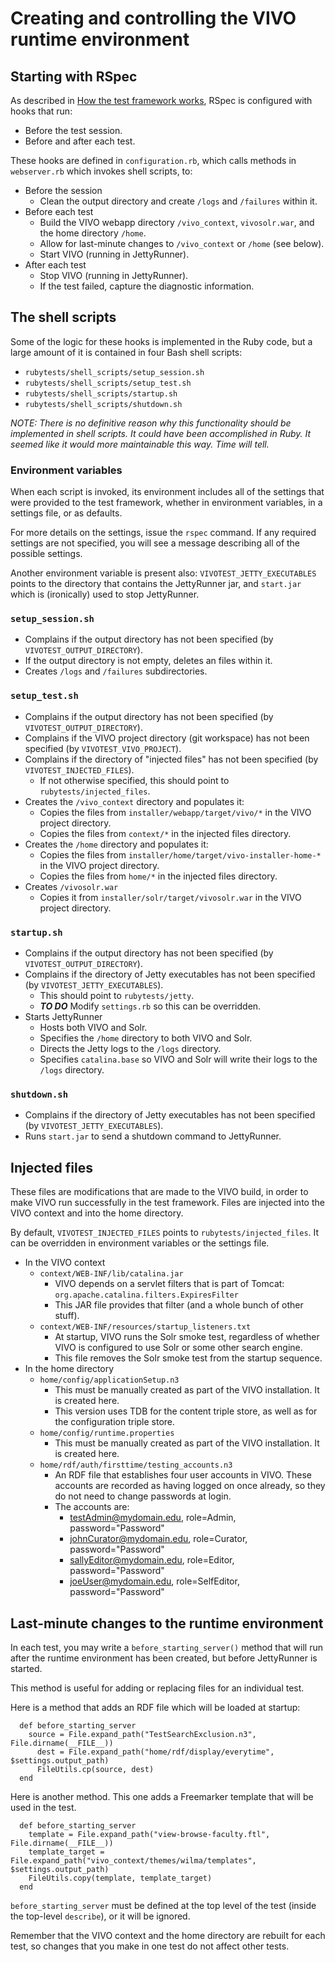 # Creating and controlling the VIVO runtime environment

## Starting with RSpec

As described in [How the test framework works](docs/how_the_framework_works.md), 
RSpec is configured with hooks that run:

* Before the test session.
* Before and after each test.

These hooks are defined in `configuration.rb`, which calls methods in `webserver.rb`
which invokes shell scripts, to:

* Before the session
	* Clean the output directory and create `/logs` and `/failures` within it.
* Before each test
	* Build the VIVO webapp directory `/vivo_context`, `vivosolr.war`, and the home directory `/home`.
	* Allow for last-minute changes to `/vivo_context` or `/home` (see below).
	* Start VIVO (running in JettyRunner).
* After each test
	* Stop VIVO (running in JettyRunner).
	* If the test failed, capture the diagnostic information.

## The shell scripts

Some of the logic for these hooks is implemented in the Ruby code, 
but a large amount of it is contained in four Bash shell scripts:

* `rubytests/shell_scripts/setup_session.sh`
* `rubytests/shell_scripts/setup_test.sh`
* `rubytests/shell_scripts/startup.sh`
* `rubytests/shell_scripts/shutdown.sh`

_NOTE: There is no definitive reason why this functionality should be implemented in shell scripts.
It could have been accomplished in Ruby. It seemed like it would more maintainable this way.
Time will tell._

### Environment variables

When each script is invoked, its environment includes all of the settings that were 
provided to the test framework, whether in environment variables, in a settings file,
or as defaults.

For more details on the settings, issue the `rspec` command. If any required settings 
are not specified, you will see a message describing all of the possible settings.

Another environment variable is present also: `VIVOTEST_JETTY_EXECUTABLES` points
to the directory that contains the JettyRunner jar, and `start.jar` which is (ironically)
used to stop JettyRunner.

### `setup_session.sh`

* Complains if the output directory has not been specified (by `VIVOTEST_OUTPUT_DIRECTORY`).
* If the output directory is not empty, deletes an files within it.
* Creates `/logs` and `/failures` subdirectories.

### `setup_test.sh`

* Complains if the output directory has not been specified (by `VIVOTEST_OUTPUT_DIRECTORY`).
* Complains if the VIVO project directory (git workspace) has not been specified (by `VIVOTEST_VIVO_PROJECT`).
* Complains if the directory of "injected files" has not been specified (by `VIVOTEST_INJECTED_FILES`).
	* If not otherwise specified, this should point to `rubytests/injected_files`.
* Creates the `/vivo_context` directory and populates it:
	* Copies the files from `installer/webapp/target/vivo/*` in the VIVO project directory.
	* Copies the files from `context/*` in the injected files directory.
* Creates the `/home` directory and populates it:
	* Copies the files from `installer/home/target/vivo-installer-home-*` in the VIVO project directory.
	* Copies the files from `home/*` in the injected files directory.
* Creates `/vivosolr.war`
	* Copies it from `installer/solr/target/vivosolr.war` in the VIVO project directory.

### `startup.sh`

* Complains if the output directory has not been specified (by `VIVOTEST_OUTPUT_DIRECTORY`).
* Complains if the directory of Jetty executables has not been specified (by `VIVOTEST_JETTY_EXECUTABLES`).
	* This should point to `rubytests/jetty`. 
	* __*TO DO*__ Modify `settings.rb` so this can be overridden.
* Starts JettyRunner
	* Hosts both VIVO and Solr.
	* Specifies the `/home` directory to both VIVO and Solr.
	* Directs the Jetty logs to the `/logs` directory.
	* Specifies `catalina.base` so VIVO and Solr will write their logs to the `/logs` directory. 

### `shutdown.sh`

* Complains if the directory of Jetty executables has not been specified (by `VIVOTEST_JETTY_EXECUTABLES`).
* Runs `start.jar` to send a shutdown command to JettyRunner.

## Injected files

These files are modifications that are made to the VIVO build, in order to make VIVO run successfully 
in the test framework.
Files are injected into the VIVO context and into the home directory.

By default, `VIVOTEST_INJECTED_FILES` points to `rubytests/injected_files`. 
It can be overridden in environment variables or the settings file.

* In the VIVO context
	* `context/WEB-INF/lib/catalina.jar`
		* VIVO depends on a servlet filters that is part of Tomcat: `org.apache.catalina.filters.ExpiresFilter`
		* This JAR file provides that filter (and a whole bunch of other stuff).
	* `context/WEB-INF/resources/startup_listeners.txt`
		* At startup, VIVO runs the Solr smoke test, regardless of whether VIVO is configured
		  to use Solr or some other search engine.
		* This file removes the Solr smoke test from the startup sequence.
* In the home directory
	* `home/config/applicationSetup.n3`
		* This must be manually created as part of the VIVO installation. It is created here.
		* This version uses TDB for the content triple store, as well as for the configuration triple store.
	* `home/config/runtime.properties`
		* This must be manually created as part of the VIVO installation. It is created here.
	* `home/rdf/auth/firsttime/testing_accounts.n3`
		* An RDF file that establishes four user accounts in VIVO. These accounts are recorded as 
		  having logged on once already, so they do not need to change passwords at login.
		* The accounts are:
			* testAdmin@mydomain.edu, role=Admin, password="Password"
			* johnCurator@mydomain.edu, role=Curator, password="Password"
			* sallyEditor@mydomain.edu, role=Editor, password="Password"
			* joeUser@mydomain.edu, role=SelfEditor, password="Password"

## Last-minute changes to the runtime environment

In each test, you may write a `before_starting_server()` method that will run after the runtime environment
has been created, but before JettyRunner is started.

This method is useful for adding or replacing files for an individual test.

Here is a method that adds an RDF file which will be loaded at startup:

```
  def before_starting_server
    source = File.expand_path("TestSearchExclusion.n3", File.dirname(__FILE__))
      dest = File.expand_path("home/rdf/display/everytime", $settings.output_path)
      FileUtils.cp(source, dest)
  end

```

Here is another method. This one adds a Freemarker template that will be used in the test.

```
  def before_starting_server
    template = File.expand_path("view-browse-faculty.ftl", File.dirname(__FILE__))
    template_target = File.expand_path("vivo_context/themes/wilma/templates", $settings.output_path)
    FileUtils.copy(template, template_target)
  end
```

`before_starting_server` must be defined at the top level of the test (inside the top-level `describe`),
or it will be ignored.

Remember that the VIVO context and the home directory are rebuilt for each test, 
so changes that you make in one test do not affect other tests.